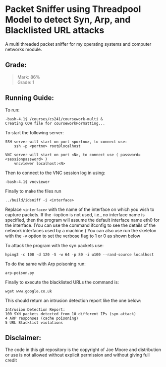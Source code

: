 # Packet Sniffer using Threadpool Model to detect Syn, Arp, and Blacklisted URL attacks

A multi threaded packet sniffer for my operating systems and computer networks module.

## Grade:

> Mark: 86% \
> Grade: 1

## Running Guide:

To run:
```
-bash-4.1$ /courses/cs241/coursework-multi &
Creating COW file for courseworkFormatting...
```
To start the following server:
```
SSH server will start on port <portno>, to connect use:
    ssh -p <portno> root@localhost

VNC server will start on port <N>, to connect use ( password= <sessionpassword> )
    vncviewer localhost:<N>
```
Then to connect to the VNC session log in using:
```
-bash-4.1$ vncviewer
```
Finally to make the files run
```
../build/idsniff -i <interface> 
```
Replace `<interface>` with the name of the interface on which you wish to capture packets. If the -ioption is not used, i.e., no interface name is specified, then the program will assume the default interface name eth0 for the interface. (You can use the command ifconfig to see the details of the network interfaces used by a machine.)
You can also use run the skeleton with the -v option to set the verbose flag to 1 or 0 as shown below

To attack the program with the syn packets use:
```
hping3 -c 100 -d 120 -S -w 64 -p 80 -i u100 --rand-source localhost
```
To do the same with Arp poisoning run:
```
arp-poison.py
```
Finally to execute the blacklisted URLs the command is:
```
wget www.google.co.uk
```
This should return an intrusion detection report like the one below:
```
Intrusion Detection Report:
100 SYN packets detected from 10 different IPs (syn attack)
4 ARP responses (cache poisoning)
5 URL Blacklist violations
```
## Disclaimer:
The code in this git repository is the copyright of Joe Moore and distribution or use is not allowed without explicit permission and without giving full credit
